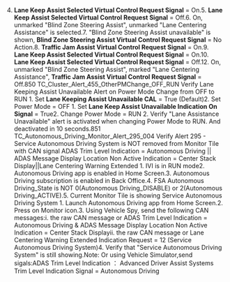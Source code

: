 4. **Lane Keep Assist Selected Virtual Control Request Signal** = On.5. **Lane Keep Assist Selected Virtual Control Request Signal** = Off.6. On, unmarked "Blind Zone Steering Assist", unmarked "Lane Centering Assistance" is selected.7. "Blind Zone Steering Assist unavailable" is shown, **Blind Zone Steering Assist Virtual Control Request Signal** = No Action.8. **Traffic Jam Assist Virtual Control Request Signal** = On.9. **Lane Keep Assist Selected Virtual Control Request Signal** = On.10. **Lane Keep Assist Selected Virtual Control Request Signal** = Off.12. On, unmarked "Blind Zone Steering Assist", marked "Lane Centering Assistance", **Traffic Jam Assist Virtual Control Request Signal** = Off.850 TC_Cluster_Alert_455_OtherPMChange_OFF_RUN Verify Lane Keeping Assist Unavailable Alert on Power Mode Change from OFF to RUN 1. Set **Lane Keeping Assist Unavailable CAL** = True (Default)2. Set Power Mode = OFF 1. Set **Lane Keep Assist Unavailable Indication On Signal** = True2. Change Power Mode = RUN 2. Verify "Lane Assistance Unavailable" alert is activated when changing Power Mode to RUN. And deactivated in 10 seconds.851 TC_Autonomous_Driving_Monitor_Alert_295_004 Verify Alert 295 - Service Autonomous Driving System is NOT removed from Monitor Tile with CAN signal ADAS Trim Level Indication = Autonomous Driving || ADAS Message Display Location Non Active Indication = Center Stack Display||Lane Centering Warning Extended 1. IVI is in RUN mode2. Autonomous Driving app is enabled in Home Screen.3. Autonomous Driving subscription is enabled in Back Office.4. FSA Autonomous Driving_State is NOT 0(Autonomous Driving_DISABLE) or 2(Autonomous Driving_ACTIVE).5. Current Monitor Tile is showing Service Autonomous Driving System 1. Launch Autonomous Driving app from Home Screen.2. Press on Monitor icon.3. Using Vehicle Spy, send the following CAN messages:i. the raw CAN message or ADAS Trim Level Indication = Autonomous Driving & ADAS Message Display Location Non Active Indication = Center Stack Displayii. the raw CAN message or Lane Centering Warning Extended Indication Request = 12 (Service Autonomous Driving System)4. Verify that "Service Autonomous Driving System" is still showing.Note: Or using Vehicle Simulator,send sigals:ADAS Trim Level Indication ： Advanced Driver Assist Systems Trim Level Indication Signal = Autonomous Driving